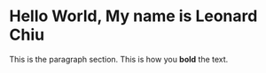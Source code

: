 # Hello World, My name is Leonard Chiu

This is the paragraph section. This is how you **bold** the text.